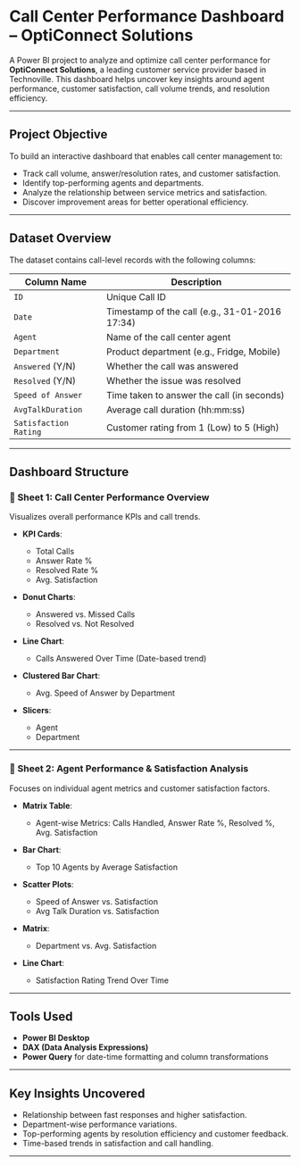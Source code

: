 # Call Center Performance Dashboard – OptiConnect Solutions

A Power BI project to analyze and optimize call center performance for **OptiConnect Solutions**, a leading customer service provider based in Technoville. This dashboard helps uncover key insights around agent performance, customer satisfaction, call volume trends, and resolution efficiency.

---

## Project Objective

To build an interactive dashboard that enables call center management to:
- Track call volume, answer/resolution rates, and customer satisfaction.
- Identify top-performing agents and departments.
- Analyze the relationship between service metrics and satisfaction.
- Discover improvement areas for better operational efficiency.

---

## Dataset Overview

The dataset contains call-level records with the following columns:

| Column Name           | Description                                |
|-----------------------|--------------------------------------------|
| `ID`                  | Unique Call ID                             |
| `Date`                | Timestamp of the call (e.g., 31-01-2016 17:34) |
| `Agent`               | Name of the call center agent              |
| `Department`          | Product department (e.g., Fridge, Mobile)  |
| `Answered` (Y/N)      | Whether the call was answered              |
| `Resolved` (Y/N)      | Whether the issue was resolved             |
| `Speed of Answer`     | Time taken to answer the call (in seconds) |
| `AvgTalkDuration`     | Average call duration (hh:mm:ss)           |
| `Satisfaction Rating` | Customer rating from 1 (Low) to 5 (High)   |

---

## Dashboard Structure

### 🔹 Sheet 1: **Call Center Performance Overview**
Visualizes overall performance KPIs and call trends.

- **KPI Cards**:
  - Total Calls
  - Answer Rate %
  - Resolved Rate %
  - Avg. Satisfaction

- **Donut Charts**:
  - Answered vs. Missed Calls
  - Resolved vs. Not Resolved

- **Line Chart**:
  - Calls Answered Over Time (Date-based trend)

- **Clustered Bar Chart**:
  - Avg. Speed of Answer by Department

- **Slicers**:
  - Agent
  - Department

---

### 🔹 Sheet 2: **Agent Performance & Satisfaction Analysis**
Focuses on individual agent metrics and customer satisfaction factors.

- **Matrix Table**:
  - Agent-wise Metrics: Calls Handled, Answer Rate %, Resolved %, Avg. Satisfaction

- **Bar Chart**:
  - Top 10 Agents by Average Satisfaction

- **Scatter Plots**:
  - Speed of Answer vs. Satisfaction
  - Avg Talk Duration vs. Satisfaction

- **Matrix**:
  - Department vs. Avg. Satisfaction

- **Line Chart**:
  - Satisfaction Rating Trend Over Time

---

## Tools Used

- **Power BI Desktop**
- **DAX (Data Analysis Expressions)**
- **Power Query** for date-time formatting and column transformations

---

## Key Insights Uncovered

- Relationship between fast responses and higher satisfaction.
- Department-wise performance variations.
- Top-performing agents by resolution efficiency and customer feedback.
- Time-based trends in satisfaction and call handling.

---

